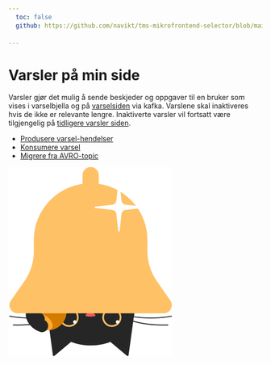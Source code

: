 ```yaml
---
  toc: false
  github: https://github.com/navikt/tms-mikrofrontend-selector/blob/main/howto.md

---
```

# Varsler på min side

Varsler gjør det mulig å sende beskjeder og oppgaver til en bruker som vises i varselbjella og  på [varselsiden](https://www.intern.dev.nav.no/minside/nb/varsler) via kafka. Varslene skal inaktiveres hvis de ikke er relevante lengre.
Inaktiverte varsler vil fortsatt være tilgjengelig på [tidligere varsler siden](https://www.nav.no/minside/nb/tidligere-varsler).

* [Produsere varsel-hendelser](produsere.md)
* [Konsumere varsel](konsumere.md)
* [Migrere fra AVRO-topic](migrere.md)

![Katten min gjemmer si en bjelle](../katt/katt-varsler.svg "Title")

